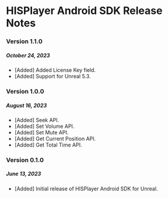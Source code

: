 # HISPlayer Android SDK Release Notes
### Version 1.1.0
##### October 24, 2023
- [Added] Added License Key field.
- [Added] Support for Unreal 5.3.

### Version 1.0.0
##### August 16, 2023
- [Added] Seek API.
- [Added] Set Volume API.
- [Added] Set Mute API.
- [Added] Get Current Position API.
- [Added] Get Total Time API.
  
### Version 0.1.0
##### June 13, 2023
- [Added] Initial release of HISPlayer Android SDK for Unreal.
